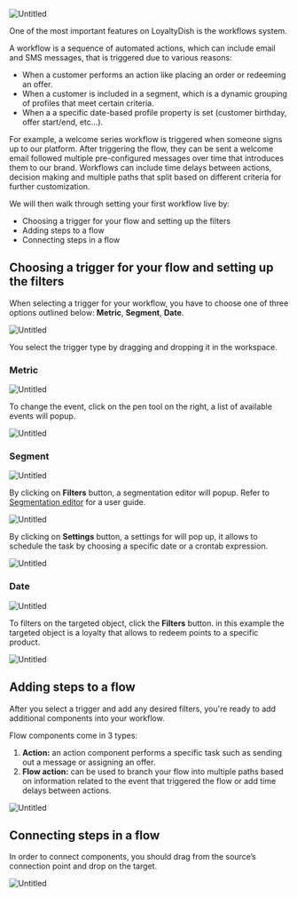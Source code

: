 ![Untitled](../assets/Untitled.png)

One of the most important features on LoyaltyDish is the workflows system.

A workflow is a sequence of automated actions, which can include email and SMS messages, that is triggered due to various reasons:

- When a customer performs an action like placing an order or redeeming an offer.
- When a customer is included in a segment, which is a dynamic grouping of profiles that meet certain criteria.
- When a  a specific date-based profile property is set (customer birthday, offer start/end, etc…).

For example, a welcome series workflow is triggered when someone signs up to our platform. After triggering the flow, they can be sent a welcome email followed multiple pre-configured messages over time that introduces them to our brand. Workflows can include time delays between actions, decision making and multiple paths that split based on different criteria for further customization.

We will then walk through setting your first workflow live by:

- Choosing a trigger for your flow and setting up the filters
- Adding steps to a flow
- Connecting steps in a flow

## Choosing a trigger for your flow and setting up the filters

When selecting a trigger for your workflow, you have to choose one of three options outlined below: **Metric**, **Segment**, **Date**.

![Untitled](../assets/Untitled%201.png)

You select the trigger type by dragging and dropping it in the workspace.

### Metric

![Untitled](../assets/Untitled%202.png)

To change the event, click on the pen tool on the right, a list of available events will popup.

![Untitled](../assets/Untitled%203.png)

### Segment

![Untitled](../assets/Untitled%204.png)

By clicking on **Filters** button, a segmentation editor will popup. Refer to [Segmentation editor](https://www.notion.so/LoyaltyDish-97a8334216a94c31971b453235c5980a) for a user guide.

![Untitled](../assets/Untitled%205.png)

By clicking on **Settings** button, a settings for will pop up, it allows to schedule the task by choosing a specific date or a crontab expression.

![Untitled](../assets/Untitled%206.png)

### Date

![Untitled](../assets/Untitled%207.png)

To filters on the targeted object, click the **Filters** button. in this example the targeted object is a loyalty that allows to redeem points to a specific product.

![Untitled](../assets/Untitled%208.png)

## Adding steps to a flow

After you select a trigger and add any desired filters, you're ready to add additional components into your workflow.

Flow components come in 3 types:

1. **Action:** an action component performs a specific task such as sending out a message or assigning an offer.
2. **Flow action:** can be used to branch your flow into multiple paths based on information related to the event that triggered the flow or add time delays between actions.

![Untitled](../assets/Untitled%209.png)

## Connecting steps in a flow

In order to connect components, you should drag from the source’s connection point and drop on the target.

![Untitled](../assets/Untitled%2010.png)

